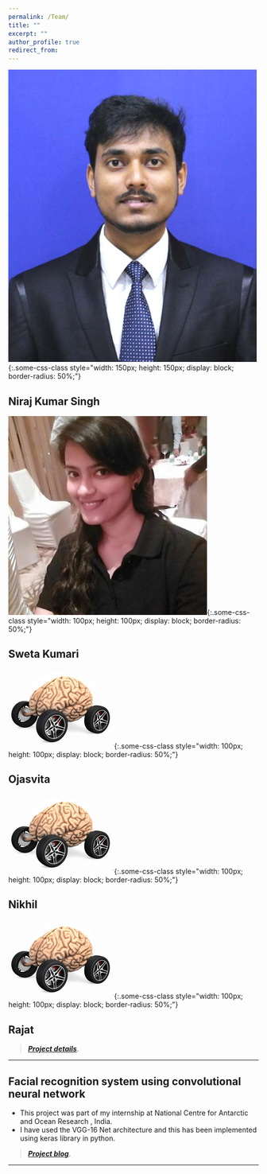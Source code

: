 ```yaml
---
permalink: /Team/
title: ""
excerpt: ""
author_profile: true
redirect_from: 
---
```


![test](Niraj.jpg){:.some-css-class style="width: 150px; height: 150px; display: block; border-radius: 50%;"}
## Niraj Kumar Singh     

![test](Sweta.jpeg){:.some-css-class style="width: 100px; height: 100px; display: block; border-radius: 50%;"}    
## Sweta Kumari

![test](neuromotive.jpg){:.some-css-class style="width: 100px; height: 100px; display: block; border-radius: 50%;"}
## Ojasvita

![test](neuromotive.jpg){:.some-css-class style="width: 100px; height: 100px; display: block; border-radius: 50%;"}
## Nikhil

![test](neuromotive.jpg){:.some-css-class style="width: 100px; height: 100px; display: block; border-radius: 50%;"}
## Rajat

> [**_Project details_**](https://anirudhk686.github.io/Seekhne-Sikhao-Initiative/).

***

## Facial recognition system using convolutional neural network 

* This project was part of my internship at National Centre for Antarctic and Ocean Research , India. 
* I have used the VGG-16 Net architecture and this has been implemented using keras library in python.

> [**_Project blog_**](https://anirudhk686.github.io/facial_recognition/).

***

